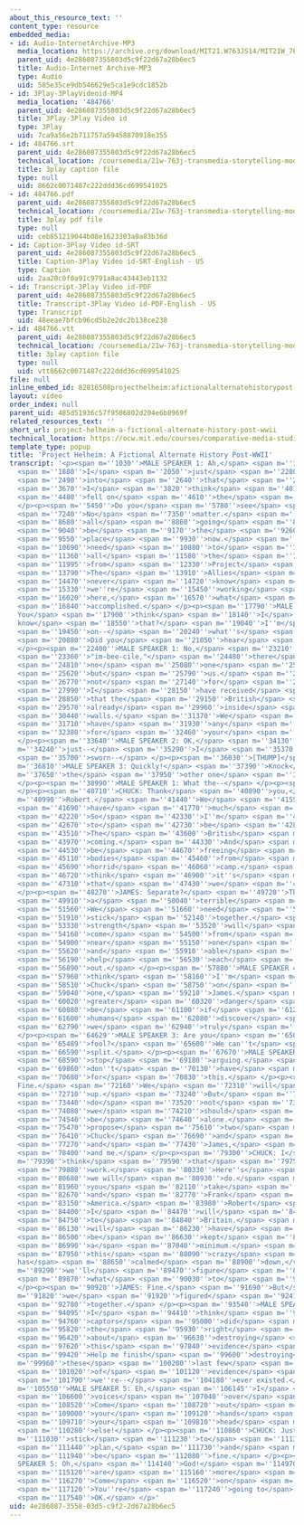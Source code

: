 ```yaml
---
about_this_resource_text: ''
content_type: resource
embedded_media:
- id: Audio-InternetArchive-MP3
  media_location: https://archive.org/download/MIT21.W763JS14/MIT21W_763JS14_audio_recording.mp3
  parent_uid: 4e286087355803d5c9f22d67a28b6ec5
  title: Audio-Internet Archive-MP3
  type: Audio
  uid: 585e35ce9db546629e5ca1e9cdc1852b
- id: 3Play-3PlayVideoid-MP4
  media_location: '484766'
  parent_uid: 4e286087355803d5c9f22d67a28b6ec5
  title: 3Play-3Play Video id
  type: 3Play
  uid: 7ca9a56e2b711757a59458870918e355
- id: 484766.srt
  parent_uid: 4e286087355803d5c9f22d67a28b6ec5
  technical_location: /coursemedia/21w-763j-transmedia-storytelling-modern-science-fiction-spring-2014/8662c0071487c222ddd36cd699541025_484766.srt
  title: 3play caption file
  type: null
  uid: 8662c0071487c222ddd36cd699541025
- id: 484766.pdf
  parent_uid: 4e286087355803d5c9f22d67a28b6ec5
  technical_location: /coursemedia/21w-763j-transmedia-storytelling-modern-science-fiction-spring-2014/ceb851219044b08e1623303a0a83b36d_484766.pdf
  title: 3play pdf file
  type: null
  uid: ceb851219044b08e1623303a0a83b36d
- id: Caption-3Play Video id-SRT
  parent_uid: 4e286087355803d5c9f22d67a28b6ec5
  title: Caption-3Play Video id-SRT-English - US
  type: Caption
  uid: 2aa20c0f0a91c9791a8ac43443eb1132
- id: Transcript-3Play Video id-PDF
  parent_uid: 4e286087355803d5c9f22d67a28b6ec5
  title: Transcript-3Play Video id-PDF-English - US
  type: Transcript
  uid: 48eeae7bfcb96cd5b2e2dc2b138ce238
- id: 484766.vtt
  parent_uid: 4e286087355803d5c9f22d67a28b6ec5
  technical_location: /coursemedia/21w-763j-transmedia-storytelling-modern-science-fiction-spring-2014/vtt8662c0071487c222ddd36cd699541025_484766.vtt
  title: 3play caption file
  type: null
  uid: vtt8662c0071487c222ddd36cd699541025
file: null
inline_embed_id: 82816508projecthelheim:afictionalalternatehistorypost-wwii36268519
layout: video
order_index: null
parent_uid: 485d51936c57f9506802d204e6b8969f
related_resources_text: ''
short_url: project-helheim-a-fictional-alternate-history-post-wwii
technical_location: https://ocw.mit.edu/courses/comparative-media-studies-writing/21w-763j-transmedia-storytelling-modern-science-fiction-spring-2014/assignments-and-student-work/project-helheim-a-fictional-alternate-history-post-wwii
template_type: popup
title: 'Project Helheim: A Fictional Alternate History Post-WWII'
transcript: '<p><span m=''1030''>MALE SPEAKER 1: Ah,</span> <span m=''1050''>shit!</span>
  <span m=''1880''>I</span> <span m=''2050''>just</span> <span m=''2280''>ran</span>
  <span m=''2490''>into</span> <span m=''2640''>that</span> <span m=''2900''>table.</span>
  <span m=''3670''>I</span> <span m=''3820''>think</span> <span m=''4010''>something</span>
  <span m=''4480''>fell on</span> <span m=''4610''>the</span> <span m=''4680''>floor.</span>
  </p><p><span m=''5450''>Do you</span> <span m=''5780''>see</span> <span m=''6266''>anything?</span>
  <span m=''7240''>No</span> <span m=''7350''>matter.</span> <span m=''8430''>It is</span>
  <span m=''8680''>all</span> <span m=''8860''>going</span> <span m=''8980''>to</span>
  <span m=''9040''>be</span> <span m=''9170''>the</span> <span m=''9260''>same</span>
  <span m=''9550''>place</span> <span m=''9930''>now.</span> <span m=''10580''>We</span>
  <span m=''10690''>need</span> <span m=''10880''>to</span> <span m=''10950''>destroy</span>
  <span m=''11360''>all</span> <span m=''11580''>the</span> <span m=''11660''>information</span>
  <span m=''11995''>from</span> <span m=''12330''>Project</span> <span m=''12790''>Helm.</span>
  <span m=''13790''>The</span> <span m=''13910''>Allies</span> <span m=''14350''>can</span>
  <span m=''14470''>never</span> <span m=''14720''>know</span> <span m=''15160''>what</span>
  <span m=''15330''>we''re</span> <span m=''15450''>working</span> <span m=''15860''>on</span>
  <span m=''16020''>here,</span> <span m=''16570''>what</span> <span m=''16730''>we</span>
  <span m=''16840''>accomplished.</span> </p><p><span m=''17790''>MALE SPEAKER 2:
  You</span> <span m=''17900''>think</span> <span m=''18140''>I</span> <span m=''18380''>don''t
  know</span> <span m=''18550''>that?</span> <span m=''19040''>I''m</span> <span m=''19160''>working</span>
  <span m=''19450''>on--</span> <span m=''20240''>what''s</span> <span m=''20440''>that?</span>
  <span m=''20880''>Did you</span> <span m=''21050''>hear</span> <span m=''21230''>something?</span>
  </p><p><span m=''22400''>MALE SPEAKER 1: No,</span> <span m=''23210''>you</span>
  <span m=''23360''>"im-bee-cile,"</span> <span m=''24480''>there</span> <span m=''24690''>is</span>
  <span m=''24810''>no</span> <span m=''25080''>one</span> <span m=''25210''>here</span>
  <span m=''25620''>but</span> <span m=''25790''>us.</span> <span m=''26425''>But</span>
  <span m=''26770''>not</span> <span m=''27140''>for</span> <span m=''27300''>long.</span>
  <span m=''27990''>I</span> <span m=''28150''>have received</span> <span m=''28640''>word</span>
  <span m=''28850''>that the</span> <span m=''29150''>British</span> <span m=''29470''>are</span>
  <span m=''29570''>already</span> <span m=''29960''>inside</span> <span m=''30350''>the</span>
  <span m=''30440''>walls.</span> <span m=''31370''>We</span> <span m=''31490''>don''t</span>
  <span m=''31710''>have</span> <span m=''31930''>any</span> <span m=''32110''>time</span>
  <span m=''32380''>for</span> <span m=''32460''>your</span> <span m=''32600''>fantasies.</span>
  </p><p><span m=''33640''>MALE SPEAKER 2: OK,</span> <span m=''34130''>I</span> <span
  m=''34240''>just--</span> <span m=''35290''>I</span> <span m=''35370''>could have</span>
  <span m=''35700''>sworn--</span> </p><p><span m=''36030''>[THUMP]</span> </p><p><span
  m=''36810''>MALE SPEAKER 3: Quickly!</span> <span m=''37390''>Knock</span> <span
  m=''37650''>the</span> <span m=''37950''>other one</span> <span m=''38250''>out!</span>
  </p><p><span m=''38990''>MALE SPEAKER 1: What the--</span> </p><p><span m=''39420''>[THUMP]</span>
  </p><p><span m=''40710''>CHUCK: Thank</span> <span m=''40890''>you,</span> <span
  m=''40990''>Robert.</span> <span m=''41440''>We</span> <span m=''41550''>don''t</span>
  <span m=''41690''>have</span> <span m=''41770''>much</span> <span m=''41990''>time.</span>
  <span m=''42220''>So</span> <span m=''42330''>I''m</span> <span m=''42490''>going</span>
  <span m=''42670''>to</span> <span m=''42730''>be</span> <span m=''42860''>brief.</span>
  <span m=''43510''>The</span> <span m=''43600''>British</span> <span m=''43890''>are</span>
  <span m=''43970''>coming.</span> <span m=''44330''>And</span> <span m=''44420''>we''ll</span>
  <span m=''44530''>be</span> <span m=''44670''>freeing</span> <span m=''44940''>these</span>
  <span m=''45110''>bodies</span> <span m=''45460''>from</span> <span m=''45590''>this</span>
  <span m=''45690''>horrid</span> <span m=''46060''>camp.</span> <span m=''46640''>I</span>
  <span m=''46720''>think</span> <span m=''46900''>it''s</span> <span m=''47070''>best</span>
  <span m=''47310''>that</span> <span m=''47430''>we</span> <span m=''47540''>separate.</span>
  </p><p><span m=''48270''>JAMES: Separate?</span> <span m=''49720''>That''s</span>
  <span m=''49910''>a</span> <span m=''50040''>terrible</span> <span m=''50640''>idea.</span>
  <span m=''51560''>We</span> <span m=''51660''>need</span> <span m=''51840''>to</span>
  <span m=''51910''>stick</span> <span m=''52140''>together.</span> <span m=''53240''>Our</span>
  <span m=''53330''>strength</span> <span m=''53520''>will</span> <span m=''53790''>only</span>
  <span m=''54160''>come</span> <span m=''54500''>from</span> <span m=''54670''>being</span>
  <span m=''54900''>near</span> <span m=''55150''>one</span> <span m=''55330''>another</span>
  <span m=''55620''>and</span> <span m=''55910''>able</span> <span m=''56110''>to</span>
  <span m=''56190''>help</span> <span m=''56530''>each</span> <span m=''56690''>other</span>
  <span m=''56890''>out.</span> </p><p><span m=''57880''>MALE SPEAKER 4: I</span>
  <span m=''57960''>think</span> <span m=''58160''>I''m</span> <span m=''58310''>with</span>
  <span m=''58510''>Chuck</span> <span m=''58750''>on</span> <span m=''58860''>this</span>
  <span m=''59040''>one,</span> <span m=''59210''>James.</span> <span m=''59930''>The</span>
  <span m=''60020''>greater</span> <span m=''60320''>danger</span> <span m=''60750''>will</span>
  <span m=''60880''>be</span> <span m=''61100''>if</span> <span m=''61200''>more</span>
  <span m=''61600''>humans</span> <span m=''62080''>discover</span> <span m=''62540''>who</span>
  <span m=''62790''>we</span> <span m=''62940''>truly</span> <span m=''63490''>are.</span>
  </p><p><span m=''64629''>MALE SPEAKER 3: Are you</span> <span m=''65099''>a</span>
  <span m=''65489''>fool?</span> <span m=''65600''>We can''t</span> <span m=''66060''>possibly</span>
  <span m=''66590''>split.</span> </p><p><span m=''67670''>MALE SPEAKER 5: Guys,</span>
  <span m=''68590''>stop</span> <span m=''69180''>arguing.</span> <span m=''69760''>We</span>
  <span m=''69860''>don''t</span> <span m=''70130''>have</span> <span m=''70370''>time</span>
  <span m=''70680''>for</span> <span m=''70830''>this.</span> </p><p><span m=''71750''>THOMAS:
  Fine.</span> <span m=''72160''>We</span> <span m=''72310''>will</span> <span m=''72440''>split</span>
  <span m=''72710''>up.</span> <span m=''73240''>But</span> <span m=''73370''>I</span>
  <span m=''73440''>do</span> <span m=''73520''>not</span> <span m=''73810''>think</span>
  <span m=''74080''>we</span> <span m=''74210''>should</span> <span m=''74380''>all</span>
  <span m=''74540''>be</span> <span m=''74640''>alone.</span> <span m=''75280''>I</span>
  <span m=''75470''>propose</span> <span m=''75610''>two</span> <span m=''75810''>groups--</span>
  <span m=''76410''>Chuck</span> <span m=''76690''>and</span> <span m=''76790''>Robert</span>
  <span m=''77270''>and</span> <span m=''77430''>James,</span> <span m=''78040''>Frank,</span>
  <span m=''78400''>and me.</span> </p><p><span m=''79300''>CHUCK: I</span> <span
  m=''79390''>think</span> <span m=''79590''>that</span> <span m=''79750''>can</span>
  <span m=''79880''>work.</span> <span m=''80330''>Here''s</span> <span m=''80540''>what</span>
  <span m=''80680''>we will</span> <span m=''80930''>do.</span> <span m=''81410''>Thomas,</span>
  <span m=''81960''>you</span> <span m=''82110''>take</span> <span m=''82360''>James</span>
  <span m=''82670''>and</span> <span m=''82770''>Frank</span> <span m=''83000''>to</span>
  <span m=''83150''>America.</span> <span m=''83980''>Robert</span> <span m=''84270''>and</span>
  <span m=''84400''>I</span> <span m=''84470''>will</span> <span m=''84610''>go</span>
  <span m=''84750''>to</span> <span m=''84840''>Britain.</span> <span m=''85550''>Communication</span>
  <span m=''86130''>will</span> <span m=''86230''>have</span> <span m=''86440''>to</span>
  <span m=''86500''>be</span> <span m=''86630''>kept</span> <span m=''86880''>to</span>
  <span m=''86990''>a</span> <span m=''87040''>minimum.</span> <span m=''87770''>Once</span>
  <span m=''87950''>this</span> <span m=''88090''>crazy</span> <span m=''88340''>world
  has</span> <span m=''88650''>calmed</span> <span m=''88900''>down,</span> <span
  m=''89290''>we''ll</span> <span m=''89470''>figure</span> <span m=''89750''>out</span>
  <span m=''89870''>what</span> <span m=''90030''>to</span> <span m=''90120''>do.</span>
  </p><p><span m=''90920''>JAMES: Fine.</span> <span m=''91690''>But</span> <span
  m=''91820''>we</span> <span m=''91920''>figured</span> <span m=''92410''>it out</span>
  <span m=''92780''>together.</span> </p><p><span m=''93540''>MALE SPEAKER 4: Deal.</span>
  <span m=''94095''>I</span> <span m=''94410''>think</span> <span m=''94610''>our</span>
  <span m=''94760''>captors</span> <span m=''95000''>did</span> <span m=''95360''>have</span>
  <span m=''95820''>the</span> <span m=''95930''>right</span> <span m=''96150''>idea</span>
  <span m=''96420''>about</span> <span m=''96630''>destroying</span> <span m=''96960''>all</span>
  <span m=''97620''>this</span> <span m=''97840''>evidence</span> <span m=''98290''>though.</span>
  <span m=''99420''>Help me finish</span> <span m=''99600''>destroying</span> <span
  m=''99960''>these</span> <span m=''100200''>last few</span> <span m=''100690''>pieces</span>
  <span m=''101020''>of</span> <span m=''101120''>evidence</span> <span m=''101600''>that</span>
  <span m=''101790''>we''re--</span> <span m=''104180''>ever existed.</span> </p><p><span
  m=''105550''>MALE SPEAKER 5: Eh,</span> <span m=''106145''>I</span> <span m=''106460''>heard</span>
  <span m=''106600''>voices</span> <span m=''107040''>over</span> <span m=''107120''>here.</span>
  <span m=''108520''>Come</span> <span m=''108720''>out</span> <span m=''108900''>with</span>
  <span m=''109000''>your</span> <span m=''109120''>hands</span> <span m=''109450''>above</span>
  <span m=''109710''>your</span> <span m=''109810''>head</span> <span m=''110120''>or</span>
  <span m=''110280''>else!</span> </p><p><span m=''110860''>CHUCK: Just</span> <span
  m=''111030''>stick</span> <span m=''111230''>to</span> <span m=''111330''>the</span>
  <span m=''111440''>plan,</span> <span m=''111730''>and</span> <span m=''111820''>we''ll</span>
  <span m=''111940''>be</span> <span m=''112080''>fine.</span> </p><p><span m=''113715''>MALE
  SPEAKER 5: Oh,</span> <span m=''114140''>God!</span> <span m=''114970''>There</span>
  <span m=''115120''>are</span> <span m=''115160''>more</span> <span m=''115390''>prisoners.</span>
  <span m=''116270''>Come</span> <span m=''116520''>on</span> <span m=''117020''>out.</span>
  <span m=''117120''>You''re</span> <span m=''117240''>going to</span> <span m=''117370''>be</span>
  <span m=''117540''>OK.</span> </p>'
uid: 4e286087-3558-03d5-c9f2-2d67a28b6ec5
---
```

